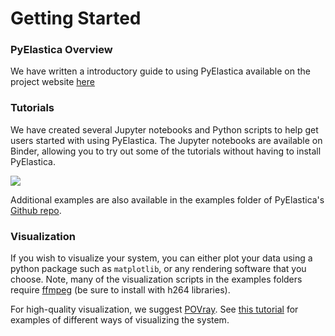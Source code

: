 # Getting Started

### PyElastica Overview
We have written a introductory guide to using PyElastica available on the project website [here](https://cosseratrods.org/software/pyelastica/#pyelastica-workflow)

### Tutorials
We have created several Jupyter notebooks and Python scripts to help get users started with using PyElastica. The Jupyter notebooks are available on Binder, allowing you to try out some of the tutorials without having to install PyElastica. 
 
[![](https://mybinder.org/badge_logo.svg)](https://mybinder.org/v2/gh/GazzolaLab/PyElastica/master?filepath=examples%2FBinder%2F0_PyElastica_Tutorials_Overview.ipynb)

Additional examples are also available in the examples folder of PyElastica's [Github repo](https://github.com/GazzolaLab/PyElastica).

### Visualization
If you wish to visualize your system, you can either plot your data using a python package such as `matplotlib`, or any rendering software that you choose. Note, many of the visualization scripts in the examples folders require [ffmpeg](https://www.ffmpeg.org/) (be sure to install with h264 libraries).

For high-quality visualization, we suggest [POVray](http://povray.com). See [this tutorial](link-to-POVray-tutorial) for examples of different ways of visualizing the system. 
